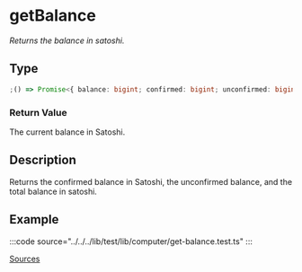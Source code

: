 # getBalance

_Returns the balance in satoshi._

## Type

```ts
;() => Promise<{ balance: bigint; confirmed: bigint; unconfirmed: bigint }>
```

### Return Value

The current balance in Satoshi.

## Description

Returns the confirmed balance in Satoshi, the unconfirmed balance, and the total balance in satoshi.

## Example

:::code source="../../../lib/test/lib/computer/get-balance.test.ts" :::

<a href="https://github.com/bitcoin-computer/monorepo/blob/main/packages/lib/test/lib/computer/get-balance.test.ts" target=_blank>Sources</a>
